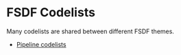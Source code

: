 # FSDF Codelists

Many codelists are shared between different FSDF themes. 

- [Pipeline codelists](https://github.com/GeoscienceAustralia/FSDF-Pipelines/files/5405346/Pipelines.xlsx) 